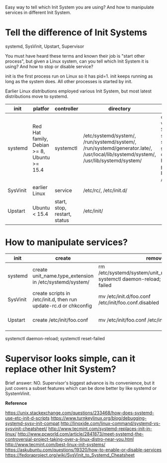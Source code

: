 Easy way to tell which Init System you are using? And how to manipulate services in different Init System.

# Tell the difference of Init Systems

systemd, SysVinit, Upstart, Supervisor

You must have heard these terms and known their job is "start other process", but given a Linux system, can you tell which Init System it is using? And how to stop or disable service?

init is the first process run on Linux so it has pid=1. init keeps running as long as the system does. All other processes is started by init.

Earlier Linux distributions employed various Init System, but most latest distributions move to systemd.


|   init   |                   platfor                   |          controller          |                                                             directory                                                              |                                             note                                            |
| -------- | ------------------------------------------- | ---------------------------- | ---------------------------------------------------------------------------------------------------------------------------------- | ------------------------------------------------------------------------------------------- |
| systemd  | Red Hat family, Debian >= 8, Ubuntu >= 15.4 | systemctl                    | /etc/systemd/system/, /run/systemd/system/, /run/systemd/generator.late/, /usr/local/lib/systemd/system/, /usr/lib/systemd/system/ | compatible with SysVinit by systemd-sysv-generator, doesn't honor priorities by /etc/rc?.d/ |
| SysVinit | earlier Linux                               | service                      | /etc/rc/, /etc/init.d/                                                                                                             |                                                                                             |
| Upstart  | Ubuntu < 15.4                               | start, stop, restart, status | /etc/init/                                                                                                                         |                                                                                             |

# How to manipulate services?

|   init   |                              create                              |                                              remove                                              |        start        |        stop        |           enable          |                       disable                        |
| -------- | ---------------------------------------------------------------- | ------------------------------------------------------------------------------------------------ | ------------------- | ------------------ | ------------------------- | ---------------------------------------------------- |
| systemd  | create unit_name.type_extension in /etc/systemd/system/          | rm /etc/systemd/system/unit_name.type_extension; systemctl daemon-reload; systemctl reset-failed | systemctl start foo | systemctl stop foo | systemctl enable foo      | systemctl disable foo                                |
| SysVinit | create scripts in /etc/init.d, then run update-rc.d or chkconfig | mv /etc/init.d/foo.conf /etc/init/foo.conf.disabled                                              | service foo start   | service foo stop   | update-rc.d foo enable    | update-rc.d foo disable                              |
| Upstart  | create /etc/init/foo.conf                                        | mv /etc/init/foo.conf /etc/init/foo.conf.disabled                                                | service foo start   | service foo stop   | rm /etc/init/foo.override | echo 'manual' &#124; sudo tee /etc/init/foo.override |

systemctl daemon-reload; systemctl reset-failed


# Supervisor looks simple, can it replace other Init System?

Brief answer: NO. Supervisor's biggest advance is its convenience, but it just covers a subset features which can be done better by like systemd or SystemVinit.

**Reference**

https://unix.stackexchange.com/questions/233468/how-does-systemd-use-etc-init-d-scripts
https://www.turnkeylinux.org/blog/debugging-systemd-sysv-init-compat
http://linoxide.com/linux-command/systemd-vs-sysvinit-cheatsheet/
http://www.tecmint.com/systemd-replaces-init-in-linux/
http://www.pcworld.com/article/2841873/meet-systemd-the-controversial-project-taking-over-a-linux-distro-near-you.html
http://www.tecmint.com/best-linux-init-systems/
https://askubuntu.com/questions/19320/how-to-enable-or-disable-services
https://fedoraproject.org/wiki/SysVinit_to_Systemd_Cheatsheet